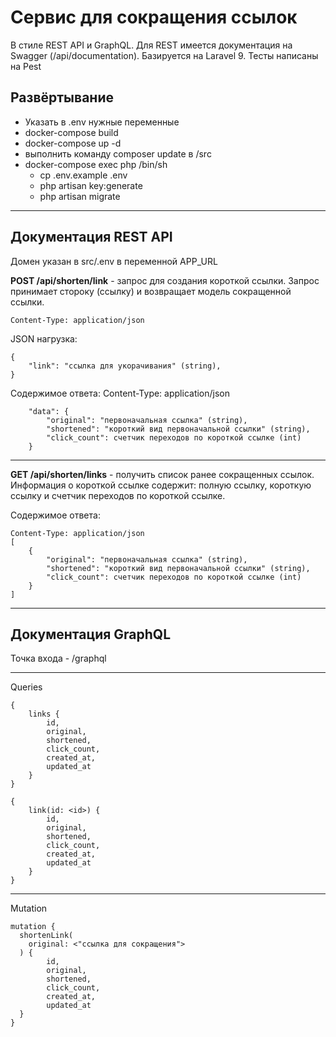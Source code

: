 # Сервис для сокращения ссылок
В стиле REST API и GraphQL.
Для REST имеется документация на Swagger (/api/documentation).
Базируется на Laravel 9. 
Тесты написаны на Pest

## Развёртывание
- Указать в .env нужные переменные
- docker-compose build
- docker-compose up -d
- выполнить команду composer update в /src
- docker-compose exec php /bin/sh
    - cp .env.example .env
    - php artisan key:generate
    - php artisan migrate

---
## Документация REST API
Домен указан в src/.env в переменной APP_URL

**POST /api/shorten/link** - запрос для создания короткой ссылки. Запрос принимает стороку (ссылку) и возвращает модель сокращенной ссылки.
```
Content-Type: application/json
```

JSON нагрузка:

```
{
    "link": "ссылка для укорачивания" (string),
}
```

Содержимое ответа:
Content-Type: application/json

```
    "data": {
        "original": "первоначальная ссылка" (string),
        "shortened": "короткий вид первоначальной ссылки" (string),
        "click_count": счетчик переходов по короткой ссылке (int)
    }
```

---
**GET /api/shorten/links** - получить список ранее сокращенных ссылок. Информация о короткой ссылке содержит: полную ссылку, короткую ссылку и счетчик переходов по короткой ссылке.

Содержимое ответа:
```
Content-Type: application/json
[
    {
        "original": "первоначальная ссылка" (string),
        "shortened": "короткий вид первоначальной ссылки" (string),
        "click_count": счетчик переходов по короткой ссылке (int)
    }
]
```

---
## Документация GraphQL

Точка входа - /graphql

---
Queries

```
{
    links {
        id,
        original,
        shortened,
        click_count,
        created_at,
        updated_at
    }
}
```

```
{
    link(id: <id>) {
        id,
        original,
        shortened,
        click_count,
        created_at,
        updated_at
    }
}
```

---
Mutation

```
mutation {
  shortenLink(
    original: <"ссылка для сокращения">
  ) {
        id,
        original,
        shortened,
        click_count,
        created_at,
        updated_at
  }
}
```